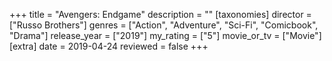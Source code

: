 +++
title = "Avengers: Endgame"
description = ""
[taxonomies]
director = ["Russo Brothers"] 
genres = ["Action", "Adventure", "Sci-Fi", "Comicbook", "Drama"]
release_year = ["2019"]
my_rating = ["5"]
movie_or_tv = ["Movie"]
[extra]
date = 2019-04-24
reviewed = false
+++

